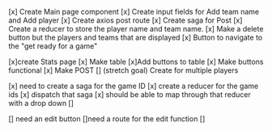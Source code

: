 [x] Create Main page component
    [x] Create input fields for Add team name and Add player
    [x] Create axios post route
        [x] Create saga for Post
        [x] Create a reducer to store the player name and team name. 
        [x] Make a delete button but the players and teams that are displayed
        [x] Button to navigate to the "get ready for a game"

[x]create Stats page 
    [x] Make table
    [x]Add buttons to table
        [x] Make buttons functional
        [x] Make POST 
        [] (stretch goal) Create for multiple players

[x] need to create a saga for the game ID 
    [x] create a reducer for the game ids 
    [x] dispatch that saga
    [x] should be able to map through that reducer with a drop down
    []

[] need an edit button
    []need a route for the edit function
    [] 